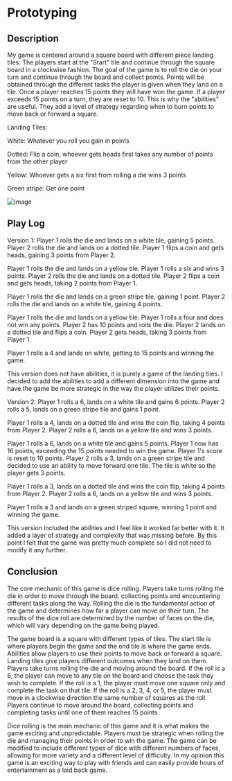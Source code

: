 # Prototyping

## Description

My game is centered around a square board with different piece landing tiles. The players start at the "Start" tile and continue through the square board in a clockwise fashion. The goal of the game is to roll the die on your turn and continue through the board and collect points. Points will be obtained through the different tasks the player is given when they land on a tile. Once a player reaches 15 points they will have won the game. If a player exceeds 15 points on a turn, they are reset to 10. This is why the "abilities" are useful. They add a level of strategy regarding when to burn points to move back or forward a square.

Landing Tiles:

White: Whatever you roll you gain in points

Dotted: Flip a coin, whoever gets heads first takes any number of points from the other player

Yellow: Whoever gets a six first from rolling a die wins 3 points

Green stripe: Get one point

![image](https://user-images.githubusercontent.com/30399406/220259398-37556dfe-51fc-4f3e-8897-30dc2fba122b.JPG)


## Play Log

Version 1: 
Player 1 rolls the die and lands on a white tile, gaining 5 points.
Player 2 rolls the die and lands on a dotted tile. Player 1 flips a coin and gets heads, gaining 3 points from Player 2.

Player 1 rolls the die and lands on a yellow tile. Player 1 rolls a six and wins 3 points.
Player 2 rolls the die and lands on a dotted tile. Player 2 flips a coin and gets heads, taking 2 points from Player 1.

Player 1 rolls the die and lands on a green stripe tile, gaining 1 point.
Player 2 rolls the die and lands on a white tile, gaining 4 points.

Player 1 rolls the die and lands on a yellow tile. Player 1 rolls a four and does not win any points.
Player 2 has 10 points and rolls the die. Player 2 lands on a dotted tile and flips a coin. Player 2 gets heads, taking 3 points from Player 1.

Player 1 rolls a 4 and lands on white, getting to 15 points and winning the game.

This version does not have abilities, it is purely a game of the landing tiles. I decided to add the abilities to add a different dimension into the game and have the game be more strategic in the way the player utilizes their points. 



Version 2:
Player 1 rolls a 6, lands on a white tile and gains 6 points.
Player 2 rolls a 5, lands on a green stripe tile and gains 1 point.

Player 1 rolls a 4, lands on a dotted tile and wins the coin flip, taking 4 points from Player 2.
Player 2 rolls a 6, lands on a yellow tile and wins 3 points.

Player 1 rolls a 6, lands on a white tile and gains 5 points. Player 1 now has 16 points, exceeding the 15 points needed to win the game. Player 1's score is reset to 10 points.
Player 2 rolls a 3, lands on a green stripe tile and decided to use an ability to move forward one tile. The tile is white so the player gets 3 points.

Player 1 rolls a 3, lands on a dotted tile and wins the coin flip, taking 4 points from Player 2.
Player 2 rolls a 6, lands on a yellow tile and wins 3 points.

Player 1 rolls a 3 and lands on a green striped square, winning 1 point and winning the game.

This version included the abilities and I feel like it worked far better with it. It added a layer of strategy and complexity that was missing before. By this point I felt that the game was pretty much complete so I did not need to modify it any further. 


## Conclusion
The core mechanic of this game is dice rolling. Players take turns rolling the die in order to move through the board, collecting points and encountering different tasks along the way. Rolling the die is the fundamental action of the game and determines how far a player can move on their turn. The results of the dice roll are determined by the number of faces on the die, which will vary depending on the game being played. 

The game board is a square with different types of tiles. The start tile is where players begin the game and the end tile is where the game ends. Abilities allow players to use their points to move back or forward a square. Landing tiles give players different outcomes when they land on them. Players take turns rolling the die and moving around the board. If the roll is a 6, the player can move to any tile on the board and choose the task they wish to complete. If the roll is a 1, the player must move one square only and complete the task on that tile. If the roll is a 2, 3, 4, or 5, the player must move in a clockwise direction the same number of squares as the roll. Players continue to move around the board, collecting points and completing tasks until one of them reaches 15 points. 

Dice rolling is the main mechanic of this game and it is what makes the game exciting and unpredictable. Players must be strategic when rolling the die and managing their points in order to win the game. The game can be modified to include different types of dice with different numbers of faces, allowing for more variety and a different level of difficulty. In my opinion this game is an exciting way to play with friends and can easily provide hours of entertainment as a laid back game. 
